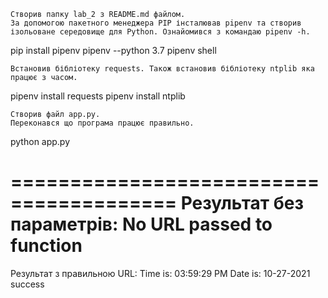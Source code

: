 
    Створив папку lab_2 з README.md файлом.
    За допомогою пакетного менеджера PIP інсталював pipenv та створив ізольоване середовище для Python. Ознайомився з командаю pipenv -h.

pip install pipenv
pipenv --python 3.7
pipenv shell

    Встановив бібліотеку requests. Також встановив бібліотеку ntplib яка працює з часом.

pipenv install requests
pipenv install ntplib


    Створив файл app.py. 
    Переконався що програма працює правильно.

python app.py

========================================
Результат без параметрів: 
No URL passed to function
========================================
Результат з правильною URL: 
Time is:  03:59:29 PM
Date is:  10-27-2021
success
